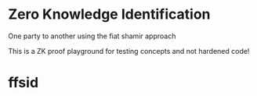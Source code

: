 # Zero Knowledge Identification 

One party to another using the fiat shamir approach

This is a ZK proof playground for testing concepts and not hardened code!
# ffsid
